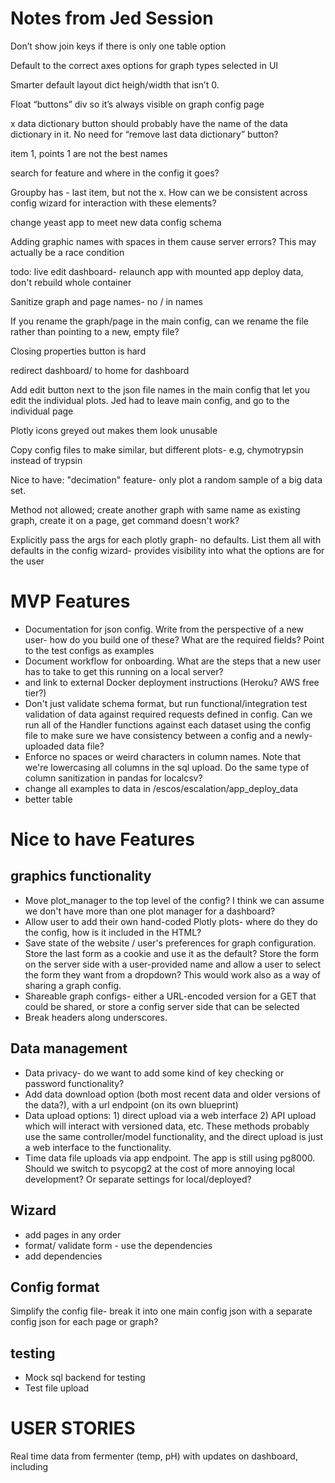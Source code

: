 # Notes from Jed Session


Don’t show join keys if there is only one table option

Default to the correct axes options for graph types selected in UI

Smarter default layout dict heigh/width that isn’t 0. 

Float “buttons” div so it’s always visible on graph config page

x data dictionary button should probably have the name of the data dictionary in it. No need for “remove last data dictionary” button?

item 1, points 1 are not the best names

search for feature and where in the config it goes?

Groupby has - last item, but not the x. How can we be consistent across config wizard for interaction with these elements?

change yeast app to meet new data config schema

Adding graphic names with spaces in them cause server errors? This may actually be a race condition

todo: live edit dashboard- relaunch app with mounted app deploy data, don't rebuild whole container

Sanitize graph and page names- no / in names

If you rename the graph/page in the main config, can we rename the file rather than pointing to a new, empty file?

Closing properties button is hard

redirect dashboard/ to home for dashboard

Add edit button next to the json file names in the main config that let you edit the individual plots. Jed had to leave main config, and go to the individual page

Plotly icons greyed out makes them look unusable

Copy config files to make similar, but different plots- e.g, chymotrypsin instead of trypsin

Nice to have: "decimation" feature- only plot a random sample of a big data set.

Method not allowed; create another graph with same name as existing graph, create it on a page, get command doesn't work? 

Explicitly pass the args for each plotly graph- no defaults. List them all with defaults in the config wizard- provides visibility into what the options are for the user


# MVP Features

- Documentation for json config. Write from the perspective of a new user- how do you build one of these? What are the required fields? Point to the test configs as examples
- Document workflow for onboarding. What are the steps that a new user has to take to get this running on a local server?
- and link to external Docker deployment instructions (Heroku? AWS free tier?)
- Don't just validate schema format, but run functional/integration test validation of data against required requests defined in config. Can we run all of the Handler functions against each dataset using the config file to make sure we have consistency between a config and a newly-uploaded data file?
- Enforce no spaces or weird characters in column names. Note that we're lowercasing all columns in the sql upload. Do the same type of column sanitization in pandas for localcsv?
- change all examples to data in /escos/escalation/app_deploy_data
- better table

# Nice to have Features

## graphics functionality
- Move plot_manager to the top level of the config? I think we can assume we don't have more than one plot manager for a dashboard?
- Allow user to add their own hand-coded Plotly plots- where do they do the config, how is it included in the HTML?
- Save state of the website / user's preferences for graph configuration. Store the last form as a cookie and use it as the default? Store the form on the server side with a user-provided name and allow a user to select the form they want from a dropdown? This would work also as a way of sharing a graph config.
- Shareable graph configs- either a URL-encoded version for a GET that could be shared, or store a config server side that can be selected
- Break headers along underscores.

## Data management

- Data privacy- do we want to add some kind of key checking or password functionality?
- Add data download option (both most recent data and older versions of the data?), with a url endpoint (on its own blueprint)
- Data upload options: 1) direct upload via a web interface 2) API upload which will interact with versioned data, etc. These methods probably use the same controller/model functionality, and the direct upload is just a web interface to the functionality.
- Time data file uploads via app endpoint. The app is still using pg8000. Should we switch to psycopg2 at the cost of more annoying local development? Or separate settings for local/deployed?
## Wizard

- add pages in any order
- format/ validate form - use the dependencies
- add dependencies

## Config format

Simplify the config file- break it into one main config json with a separate config json for each page or graph?

## testing

- Mock sql backend for testing
- Test file upload

# USER STORIES

Real time data from fermenter (temp, pH) with updates on dashboard, including

